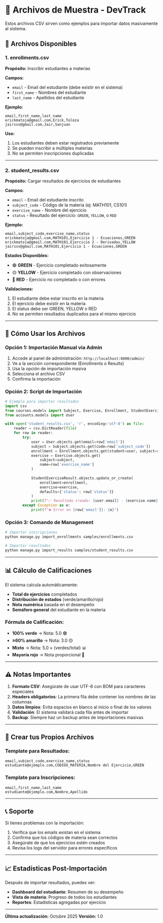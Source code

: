 # 📁 Archivos de Muestra - DevTrack

Estos archivos CSV sirven como ejemplos para importar datos masivamente al sistema.

## 📄 Archivos Disponibles

### 1. enrollments.csv
**Propósito:** Inscribir estudiantes a materias

**Campos:**
- `email` - Email del estudiante (debe existir en el sistema)
- `first_name` - Nombres del estudiante
- `last_name` - Apellidos del estudiante

**Ejemplo:**
```csv
email,first_name,last_name
erickmatoja@gmail.com,Erick,Toloza
jairssv@gmail.com,Jair,Sanjuan
```

**Uso:**
1. Los estudiantes deben estar registrados previamente
2. Se pueden inscribir a múltiples materias
3. No se permiten inscripciones duplicadas

---

### 2. student_results.csv
**Propósito:** Cargar resultados de ejercicios de estudiantes

**Campos:**
- `email` - Email del estudiante inscrito
- `subject_code` - Código de la materia (ej: MATH101, CS101)
- `exercise_name` - Nombre del ejercicio
- `status` - Resultado del ejercicio: `GREEN`, `YELLOW`, o `RED`

**Ejemplo:**
```csv
email,subject_code,exercise_name,status
erickmatoja@gmail.com,MATH101,Ejercicio 1 - Ecuaciones,GREEN
erickmatoja@gmail.com,MATH101,Ejercicio 2 - Derivadas,YELLOW
jairssv@gmail.com,MATH101,Ejercicio 1 - Ecuaciones,GREEN
```

**Estados Disponibles:**
- 🟢 **GREEN** - Ejercicio completado exitosamente
- 🟡 **YELLOW** - Ejercicio completado con observaciones
- 🔴 **RED** - Ejercicio no completado o con errores

**Validaciones:**
1. El estudiante debe estar inscrito en la materia
2. El ejercicio debe existir en la materia
3. El status debe ser GREEN, YELLOW o RED
4. No se permiten resultados duplicados para el mismo ejercicio

---

## 🚀 Cómo Usar los Archivos

### Opción 1: Importación Manual via Admin

1. Accede al panel de administración: `http://localhost:8000/admin/`
2. Ve a la sección correspondiente (Enrollments o Results)
3. Usa la opción de importación masiva
4. Selecciona el archivo CSV
5. Confirma la importación

### Opción 2: Script de Importación

```python
# Ejemplo para importar resultados
import csv
from courses.models import Subject, Exercise, Enrollment, StudentExerciseResult
from accounts.models import User

with open('student_results.csv', 'r', encoding='utf-8') as file:
    reader = csv.DictReader(file)
    for row in reader:
        try:
            user = User.objects.get(email=row['email'])
            subject = Subject.objects.get(code=row['subject_code'])
            enrollment = Enrollment.objects.get(student=user, subject=subject)
            exercise = Exercise.objects.get(
                subject=subject, 
                name=row['exercise_name']
            )
            
            StudentExerciseResult.objects.update_or_create(
                enrollment=enrollment,
                exercise=exercise,
                defaults={'status': row['status']}
            )
            print(f"✅ Resultado creado: {user.email} - {exercise.name}")
        except Exception as e:
            print(f"❌ Error en {row['email']}: {e}")
```

### Opción 3: Comando de Management

```bash
# Importar inscripciones
python manage.py import_enrollments samples/enrollments.csv

# Importar resultados
python manage.py import_results samples/student_results.csv
```

---

## 📊 Cálculo de Calificaciones

El sistema calcula automáticamente:

- **Total de ejercicios** completados
- **Distribución de estados** (verde/amarillo/rojo)
- **Nota numérica** basada en el desempeño
- **Semáforo general** del estudiante en la materia

### Fórmula de Calificación:

- **100% verde** → Nota: 5.0 🟢
- **≥60% amarillo** → Nota: 3.0 🟡
- **Mixto** → Nota: 5.0 × (verdes/total) 📊
- **Mayoría rojo** → Nota proporcional 🔴

---

## ⚠️ Notas Importantes

1. **Formato CSV**: Asegúrate de usar UTF-8 con BOM para caracteres especiales
2. **Headers obligatorios**: La primera fila debe contener los nombres de las columnas
3. **Datos limpios**: Evita espacios en blanco al inicio o final de los valores
4. **Validación**: El sistema validará cada fila antes de importar
5. **Backup**: Siempre haz un backup antes de importaciones masivas

---

## 🔧 Crear tus Propios Archivos

### Template para Resultados:

```csv
email,subject_code,exercise_name,status
estudiante@ejemplo.com,CODIGO_MATERIA,Nombre del Ejercicio,GREEN
```

### Template para Inscripciones:

```csv
email,first_name,last_name
estudiante@ejemplo.com,Nombre,Apellido
```

---

## 📞 Soporte

Si tienes problemas con la importación:

1. Verifica que los emails existan en el sistema
2. Confirma que los códigos de materia sean correctos
3. Asegúrate de que los ejercicios estén creados
4. Revisa los logs del servidor para errores específicos

---

## 📈 Estadísticas Post-Importación

Después de importar resultados, puedes ver:

- **Dashboard del estudiante**: Resumen de su desempeño
- **Vista de materia**: Progreso de todos los estudiantes
- **Reportes**: Estadísticas agregadas por ejercicio

---

**Última actualización:** Octubre 2025
**Versión:** 1.0
